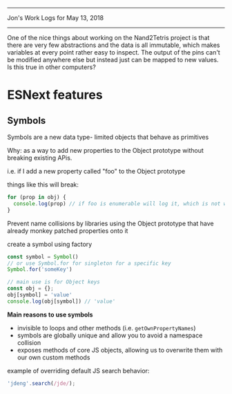 *****************************************************************

Jon's Work Logs for May 13, 2018

*****************************************************************

One of the nice things about working on the Nand2Tetris project is that there are very few abstractions and the data is all immutable, which makes variables at every point rather easy to inspect.  The output of the pins can't be modified anywhere else but instead just can be mapped to new values.  Is this true in other computers?

# ESNext features

## Symbols

Symbols are a new data type- limited objects that behave as primitives

Why: as a way to add new properties to the Object prototype without breaking existing APis.

i.e. if I add a new property called "foo" to the Object prototype

things like this will break:
```js
for (prop in obj) {
  console.log(prop) // if foo is enumerable will log it, which is not what we want
}
```

Prevent name collisions by libraries using the Object prototype that have already monkey patched properties onto it

create a symbol using factory
```js
const symbol = Symbol()
// or use Symbol.for for singleton for a specific key
Symbol.for('someKey')

// main use is for Object keys
const obj = {};
obj[symbol] = 'value'
console.log(obj[symbol]) // 'value'
```

**Main reasons to use symbols**
* invisible to loops and other methods (i.e. `getOwnPropertyNames`)
* symbols are globally unique and allow you to avoid a namespace collision
* exposes methods of core JS objects, allowing us to overwrite them with our own custom methods

example of overriding default JS search behavior:
```js
'jdeng'.search(/jde/);
```
